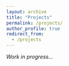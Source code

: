 ```yaml
---
layout: archive
title: "Projects"
permalink: /projects/
author_profile: true
redirect_from:
  - /projects
---
```


*Work in progress...*


